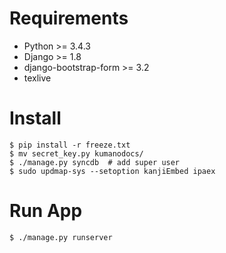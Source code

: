 # Requirements

- Python >= 3.4.3
- Django >= 1.8
- django-bootstrap-form >= 3.2
- texlive

# Install

```
$ pip install -r freeze.txt
$ mv secret_key.py kumanodocs/
$ ./manage.py syncdb  # add super user
$ sudo updmap-sys --setoption kanjiEmbed ipaex
```

# Run App

```
$ ./manage.py runserver
```
